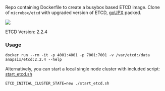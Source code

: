 Repo containing Dockerfile to create a busybox based ETCD image. 
Clone of `microbox/etcd` with upgraded version of ETCD, [goUPX](https://github.com/pwaller/goupx) packed.

[![](https://badge.imagelayers.io/anapsix/etcd:latest.svg)](https://imagelayers.io/?images=anapsix/etcd:2.2.4)

ETCD Version: 2.2.4

### Usage

    docker run --rm -it -p 4001:4001 -p 7001:7001 -v /var/etcd:/data anapsix/etcd:2.2.4 --help

Alternatively, you can start a local single node cluster with included script: [start_etcd.sh](https://raw.githubusercontent.com/anapsix/etcd/master/start_etcd.sh)

    ETCD_INITIAL_CLUSTER_STATE=new ./start_etcd.sh

